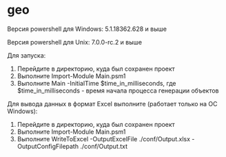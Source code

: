 # geo

Версия powershell для Windows: 5.1.18362.628 и выше

Версия powershell для Unix: 7.0.0-rc.2 и выше

Для запуска:
1. Перейдите в директорию, куда был сохранен проект
2. Выполните Import-Module Main.psm1
3. Выполните Main -InitialTime $time_in_milliseconds, где $time_in_milliseconds - время начала процесса генерации объектов

Для вывода данных в формат Excel выполните (работает только на ОС Windows):
1. Перейдите в директорию, куда был сохранен проект
2. Выполните Import-Module Main.psm1
3. Выполните WriteToExcel -OutputExcelFile ./conf/Output.xlsx -OutputConfigFilepath ./conf/Output.txt
